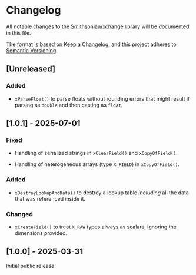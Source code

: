 # Changelog

All notable changes to the [Smithsonian/xchange](https://github.com/Smithsonian/xchange) library will be documented 
in this file.

The format is based on [Keep a Changelog](https://keepachangelog.com/en/1.1.0/), and this project adheres to 
[Semantic Versioning](https://semver.org/spec/v2.0.0.html).


## [Unreleased]

### Added

 - `xParseFloat()` to parse floats without rounding errors that might result if parsing as `double` and then casting 
   as `float`.

## [1.0.1] - 2025-07-01

### Fixed

 - Handling of serialized strings in `xClearField()` and `xCopyOfField()`.
 
 - Handling of heterogeneous arrays (type `X_FIELD`) in `xCopyOfField()`.

### Added
 
 - `xDestroyLookupAndData()` to destroy a lookup table _including_ all the data that was referenced inside it. 
 
### Changed

 - `xCreateField()` to treat `X_RAW` types always as scalars, ignoring the dimensions provided.
 

## [1.0.0] - 2025-03-31

Initial public release.
